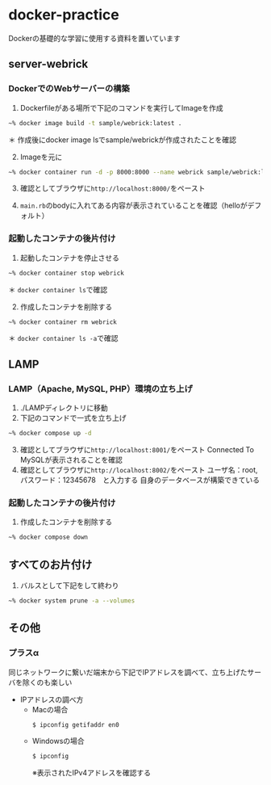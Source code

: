 # docker-practice
Dockerの基礎的な学習に使用する資料を置いています

## server-webrick
### DockerでのWebサーバーの構築
1. Dockerfileがある場所で下記のコマンドを実行してImageを作成
``` bash
~% docker image build -t sample/webrick:latest .
```
＊ 作成後にdocker image lsでsample/webrickが作成されたことを確認

2. Imageを元に
``` bash
~% docker container run -d -p 8000:8000 --name webrick sample/webrick:latest
 ```

3. 確認としてブラウザに`http://localhost:8000/`をペースト

4. `main.rb`のbodyに入れてある内容が表示されていることを確認（helloがデフォルト）

### 起動したコンテナの後片付け
1. 起動したコンテナを停止させる
``` bash
~% docker container stop webrick
```
＊ `docker container ls`で確認

2. 作成したコンテナを削除する
``` bash
~% docker container rm webrick
```
＊ `docker container ls -a`で確認


## LAMP

### LAMP（Apache, MySQL, PHP）環境の立ち上げ
1. ./LAMPディレクトリに移動
2. 下記のコマンドで一式を立ち上げ
``` bash
~% docker compose up -d
```
3. 確認としてブラウザに`http://localhost:8001/`をペースト
Connected To MySQLが表示されることを確認
4. 確認としてブラウザに`http://localhost:8002/`をペースト
ユーザ名：root, パスワード：12345678　と入力する
自身のデータベースが構築できている

### 起動したコンテナの後片付け
1. 作成したコンテナを削除する
``` bash
~% docker compose down
```

## すべてのお片付け
1. バルスとして下記をして終わり
``` bash
~% docker system prune -a --volumes
```


## その他

### プラスα
同じネットワークに繋いだ端末から下記でIPアドレスを調べて、立ち上げたサーバを除くのも楽しい

- IPアドレスの調べ方
    - Macの場合
        ``` bash
        $ ipconfig getifaddr en0
        ```
    - Windowsの場合
        ``` bash
        $ ipconfig
        ```
        ※表示されたIPv4アドレスを確認する
